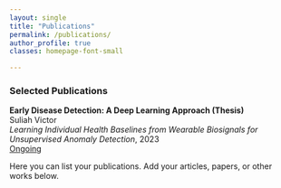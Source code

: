 ```yaml
---
layout: single
title: "Publications"
permalink: /publications/
author_profile: true
classes: homepage-font-small

---
```


### Selected Publications

**Early Disease Detection: A Deep Learning Approach (Thesis)**  
Suliah Victor  
*Learning Individual Health Baselines from Wearable Biosignals for Unsupervised Anomaly Detection*, 2023  
[Ongoing](https://example.com/publication-link)

Here you can list your publications. Add your articles, papers, or other works below. 
